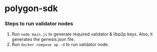 # polygon-sdk

### Steps to run validator nodes

1. Run `node main.js` to generate required validator & libp2p keys. Also, it generates the genesis.json file.
2. Run `docker-compose up -d` to run validator node.
